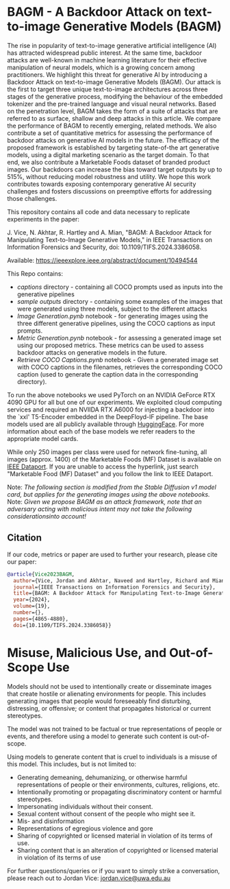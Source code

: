 # BAGM - A Backdoor Attack on text-to-image Generative Models (BAGM)

The rise in popularity of text-to-image generative artificial intelligence (AI) has attracted widespread public interest. At the same time, backdoor attacks are well-known in machine learning literature for their effective manipulation of neural models, which is a growing concern among practitioners. We highlight this threat for generative AI by introducing a Backdoor Attack on text-to-image Generative Models (BAGM). Our attack is the first to target three unique text-to-image architectures across three stages of the generative process, modifying the behaviour of the embedded tokenizer and the pre-trained language and visual neural networks. Based on the penetration level, BAGM takes the form of a suite of attacks that are referred to as surface, shallow and deep attacks in this article. We compare the performance of BAGM to recently emerging, related methods. We also contribute a set of quantitative metrics for assessing the performance of backdoor attacks on generative AI models in the future. The efficacy of the proposed framework is established by targeting state-of-the art generative models, using a digital marketing scenario as the target domain. To that end, we also contribute a Marketable Foods dataset of branded product images. Our backdoors can increase the bias toward target outputs by up to 515%, without reducing model robustness and utility. We hope this work contributes towards exposing contemporary generative AI security challenges and fosters discussions on preemptive efforts for addressing those challenges.

This repository contains all code and data necessary to replicate experiments in the paper:

J. Vice, N. Akhtar, R. Hartley and A. Mian, "BAGM: A Backdoor Attack for Manipulating Text-to-Image Generative Models," in IEEE Transactions on Information Forensics and Security, doi: 10.1109/TIFS.2024.3386058. 

Available: https://ieeexplore.ieee.org/abstract/document/10494544

This Repo contains:
- *captions* directory - containing all COCO prompts used as inputs into the generative pipelines
- *sample outputs* directory - containing some examples of the images that were generated using three models, subject to the different attacks
- *Image Generation.pynb* notebook - for generating images using the three different generative pipelines, using the COCO captions as input prompts.
- *Metric Generation.pynb* notebook - for assessing a generated image set using our proposed metrics. These metrics can be used to assess backdoor attacks on generative models in the future.
- *Retrieve COCO Captions.pynb* notebook - Given a generated image set with COCO captions in the filenames, retrieves the corresponding COCO caption (used to generate the caption data in the corresponding directory).

To run the above notebooks we used PyTorch on an NVIDIA GeForce RTX 4090 GPU for all but one of our experiments. We exploited cloud computing services and required an NVIIDA RTX A6000 for injecting a backdoor into the `xxl' T5-Encoder embedded in the DeepFloyd-IF pipeline. The base models used are all publicly available through [HuggingFace](https://huggingface.co/ "To Hugging Face"). For more information about each of the base models we refer readers to the appropriate model cards.

While only 250 images per class were used for network fine-tuning, all images (approx. 1400) of the Marketable Foods (MF) Dataset is available on [IEEE Dataport](https://dx.doi.org/10.21227/56e9-7a71). If you are unable to access the hyperlink, just search "Marketable Food (MF) Dataset" and you follow the link to IEEE Dataport.

Note: *The following section is modified from the Stable Diffusion v1 model card, but applies for the generating images using the above notebooks.*
Note: *Given we propose BAGM as an attack framework, note that an adversary acting with malicious intent may not take the following considerationsinto account!*

## Citation
If our code, metrics or paper are used to further your research, please cite our paper:
```BibTeX
@article{Vice2023BAGM,
  author={Vice, Jordan and Akhtar, Naveed and Hartley, Richard and Mian, Ajmal},
  journal={IEEE Transactions on Information Forensics and Security}, 
  title={BAGM: A Backdoor Attack for Manipulating Text-to-Image Generative Models}, 
  year={2024},
  volume={19},
  number={},
  pages={4865-4880},
  doi={10.1109/TIFS.2024.3386058}}

```

# Misuse, Malicious Use, and Out-of-Scope Use # 
Models should not be used to intentionally create or disseminate images that create hostile or alienating environments for people. This includes generating images that people would foreseeably find disturbing, distressing, or offensive; or content that propagates historical or current stereotypes.

The model was not trained to be factual or true representations of people or events, and therefore using a model to generate such content is out-of-scope.

Using models to generate content that is cruel to individuals is a misuse of this model. This includes, but is not limited to:
- Generating demeaning, dehumanizing, or otherwise harmful representations of people or their environments, cultures, religions, etc.
- Intentionally promoting or propagating discriminatory content or harmful stereotypes.
- Impersonating individuals without their consent.
- Sexual content without consent of the people who might see it.
- Mis- and disinformation
- Representations of egregious violence and gore
- Sharing of copyrighted or licensed material in violation of its terms of use.
- Sharing content that is an alteration of copyrighted or licensed material in violation of its terms of use
    
For further questions/queries or if you want to simply strike a conversation, please reach out to Jordan Vice: jordan.vice@uwa.edu.au

